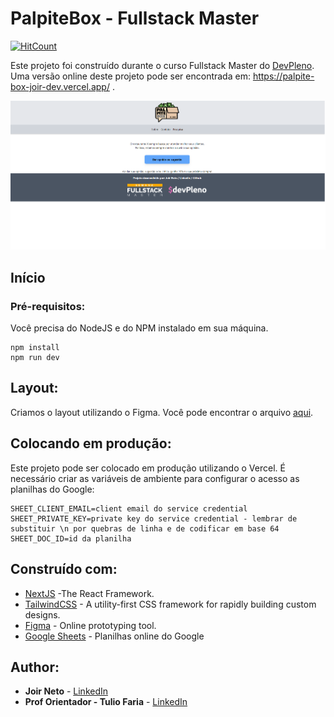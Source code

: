 # PalpiteBox - Fullstack Master

[![HitCount](https://hits.dwyl.com/joirneto/palpite_box.svg)](https://hits.dwyl.com/joirneto/palpite_box)

Este projeto foi construído durante o curso Fullstack Master do [DevPleno](https://devpleno.com). Uma versão online deste projeto pode ser encontrada em: https://palpite-box-joir-dev.vercel.app/ .

![Preview](https://github.com/joirneto/palpite_box/blob/master/public/palpite-box.png?raw=true)



## Início



### Pré-requisitos:

Você precisa do NodeJS e do NPM instalado em sua máquina.

```
npm install
npm run dev
```

## Layout:

Criamos o layout utilizando o Figma. Você pode encontrar o arquivo [aqui](https://www.figma.com/file/PXBVsUfwlCjNF4DiN1c4Iv/palpite-box-JN).

## Colocando em produção:

Este projeto pode ser colocado em produção utilizando o Vercel. É necessário criar as variáveis de ambiente para configurar o acesso as planilhas do Google:

```
SHEET_CLIENT_EMAIL=client email do service credential
SHEET_PRIVATE_KEY=private key do service credential - lembrar de substituir \n por quebras de linha e de codificar em base 64
SHEET_DOC_ID=id da planilha
```

## Construído com:

* [NextJS](https://nextjs.org/) -The React Framework.
* [TailwindCSS](https://tailwindcss.com/) - A utility-first CSS framework for
rapidly building custom designs.
* [Figma](https://figma.com/) - Online prototyping tool.
* [Google Sheets](https://drive.google.com) - Planilhas online do Google

## Author:

* **Joir Neto** - [LinkedIn](https://www.linkedin.com/in/joir-neto/)
* **Prof Orientador - Tulio Faria** - [LinkedIn](https://www.linkedin.com/in/tuliofaria/)
